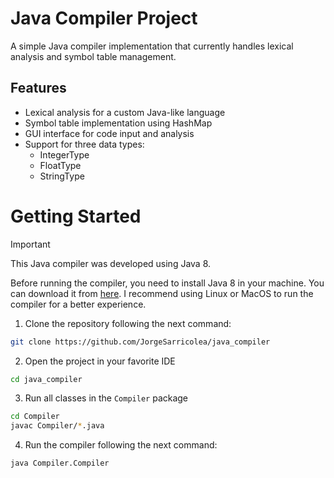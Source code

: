# Java Compiler Project

A simple Java compiler implementation that currently handles lexical analysis and symbol table management.

## Features

- Lexical analysis for a custom Java-like language
- Symbol table implementation using HashMap
- GUI interface for code input and analysis
- Support for three data types:
  - IntegerType
  - FloatType
  - StringType

# Getting Started

> [!IMPORTANT]
> This Java compiler was developed using Java 8.

Before running the compiler, you need to install Java 8 in your machine. You can download it from [here](https://www.java.com/en/download/). I recommend using Linux or MacOS to run the compiler for a better experience.

1. Clone the repository following the next command:

```bash
git clone https://github.com/JorgeSarricolea/java_compiler
```

2. Open the project in your favorite IDE

```bash
cd java_compiler
```

3. Run all classes in the `Compiler` package

```bash
cd Compiler
javac Compiler/*.java
```

4. Run the compiler following the next command:

```bash
java Compiler.Compiler
```
